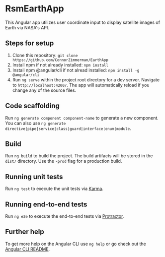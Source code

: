 # RsmEarthApp

This Angular app utilizes user coordinate input to display satellite images of Earth via NASA's API.

## Steps for setup

1. Clone this repository:
`git clone https://github.com/ConnorZimmerman/EarthApp`
2. Install npm if not already installed:
`npm install`
3. Install npm @angular/cli if not alread installed: 
 `npm install -g @angular/cli`
4. Run `ng serve` within the project root directory for a dev server. Navigate to `http://localhost:4200/`. The app will automatically reload if you change any of the source files.

## Code scaffolding

Run `ng generate component component-name` to generate a new component. You can also use `ng generate directive|pipe|service|class|guard|interface|enum|module`.

## Build

Run `ng build` to build the project. The build artifacts will be stored in the `dist/` directory. Use the `-prod` flag for a production build.

## Running unit tests

Run `ng test` to execute the unit tests via [Karma](https://karma-runner.github.io).

## Running end-to-end tests

Run `ng e2e` to execute the end-to-end tests via [Protractor](http://www.protractortest.org/).

## Further help

To get more help on the Angular CLI use `ng help` or go check out the [Angular CLI README](https://github.com/angular/angular-cli/blob/master/README.md).
